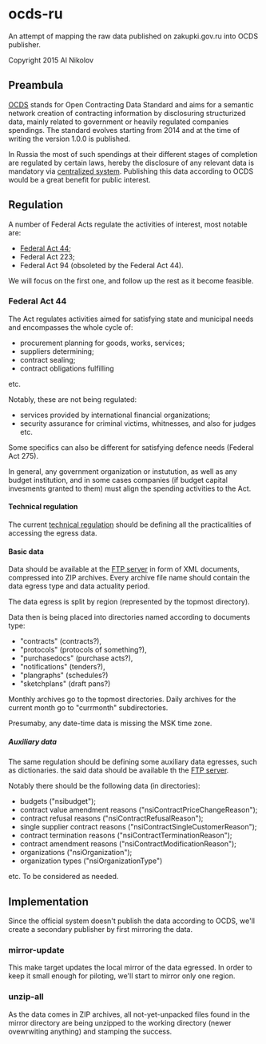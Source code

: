 # ocds-ru
An attempt of mapping the raw data published on zakupki.gov.ru into OCDS 
publisher.

Copyright 2015 Al Nikolov

## Preambula
[OCDS](http://standard.open-contracting.org/) stands for Open Contracting 
Data Standard and aims for a semantic network creation of contracting 
information by disclosuring structurized data, mainly related to government or
heavily regulated companies spendings. The standard evolves starting from 2014 
and at the time of writing the version 1.0.0 is published.

In Russia the most of such spendings at their different stages of completion 
are regulated by certain laws, hereby the disclosure of any relevant data is 
mandatory via [centralized system](http://zakupki.gov.ru/). Publishing this 
data according to OCDS would be a great benefit for public interest.

## Regulation
A number of Federal Acts regulate the activities of interest, most notable are:

* [Federal Act 44](http://www.rg.ru/2013/04/12/goszakupki-dok.html);
* Federal Act 223;
* Federal Act 94 (obsoleted by the Federal Act 44).

We will focus on the first one, and follow up the rest as it become feasible.

### Federal Act 44
The Act regulates activities aimed for satisfying state and municipal needs and 
encompasses the whole cycle of:

* procurement planning for goods, works, services;
* suppliers determining;
* contract sealing;
* contract obligations fulfilling

etc.

Notably, these are not being regulated:

* services provided by international financial organizations;
* security assurance for criminal victims, whitnesses, and also for judges etc.

Some specifics can also be different for satisfying defence needs (Federal Act 
275).

In general, any government organization or instutution, as well as any budget
institution, and in some cases companies (if budget capital invesments 
granted to them) must align the spending activities to the Act.

#### Technical regulation

The current
[technical regulation](http://zakupki.gov.ru/epz/main/public/download/downloadDocument.html?id=3228) 
should be defining all the practicalities of accessing the egress data.

#### Basic data
Data should be available at the 
[FTP server](ftp://free:free@ftp.zakupki.gov.ru/fcs_regions/) in form of XML 
documents, compressed into ZIP archives. 
Every archive file name should 
contain the data egress type and data actuality period. 

The data egress is split by region (represented by the topmost directory).

Data then is being 
placed into directories named according to documents type:

* "contracts" (contracts?),
* "protocols" (protocols of something?),
* "purchasedocs" (purchase acts?),
* "notifications" (tenders?),
* "plangraphs" (schedules?)
* "sketchplans" (draft pans?)

Monthly archives go to the topmost directories. Daily archives for the current
month go to "currmonth" subdirectories.

Presumaby, any date-time data is missing the MSK time zone.

##### Auxiliary data
The same regulation should be defining some auxiliary data 
egresses, such as dictionaries. the said data should be available th the
[FTP server](ftp://free:free@ftp.zakupki.gov.ru/fcs_nsi/).

Notably there should be the following data (in directories):

* budgets ("nsibudget");
* contract value amendment reasons ("nsiContractPriceChangeReason");
* contract refusal reasons ("nsiContractRefusalReason");
* single supplier contract reasons ("nsiContractSingleCustomerReason");
* contract termination reasons ("nsiContractTerminationReason");
* contract amendment reasons ("nsiContractModificationReason");
* organizations ("nsiOrganization");
* organization types ("nsiOrganizationType")

etc. To be considered as needed.

## Implementation
Since the official system doesn't publish the data according to OCDS,
we'll create a secondary publisher by first mirroring the data.

### mirror-update
This make target updates the local mirror of the data egressed. In order
to keep it small enough for piloting, we'll start to mirror only one region.

### unzip-all
As the data comes in ZIP archives, all not-yet-unpacked files found in the 
mirror directory are being unzipped to the working directory (newer 
ovewrwiting anything) and stamping the success.



